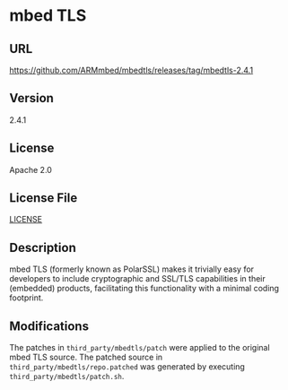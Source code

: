 # mbed TLS

## URL

https://github.com/ARMmbed/mbedtls/releases/tag/mbedtls-2.4.1

## Version

2.4.1

## License

Apache 2.0

## License File

[LICENSE](repo/LICENSE)

## Description

mbed TLS (formerly known as PolarSSL) makes it trivially easy for
developers to include cryptographic and SSL/TLS capabilities in their
(embedded) products, facilitating this functionality with a minimal
coding footprint.

## Modifications

The patches in `third_party/mbedtls/patch` were applied to the
original mbed TLS source.  The patched source in
`third_party/mbedtls/repo.patched` was generated by executing
`third_party/mbedtls/patch.sh`.
